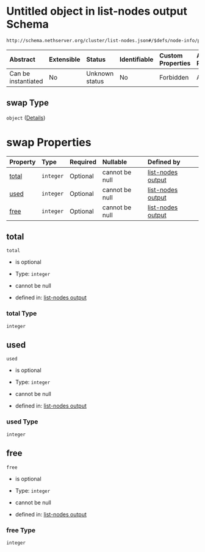# Untitled object in list-nodes output Schema

```txt
http://schema.nethserver.org/cluster/list-nodes.json#/$defs/node-info/properties/swap
```



| Abstract            | Extensible | Status         | Identifiable | Custom Properties | Additional Properties | Access Restrictions | Defined In                                                          |
| :------------------ | :--------- | :------------- | :----------- | :---------------- | :-------------------- | :------------------ | :------------------------------------------------------------------ |
| Can be instantiated | No         | Unknown status | No           | Forbidden         | Allowed               | none                | [list-nodes.json\*](cluster/list-nodes.json "open original schema") |

## swap Type

`object` ([Details](list-nodes-defs-node-info-properties-swap.md))

# swap Properties

| Property        | Type      | Required | Nullable       | Defined by                                                                                                                                                                                  |
| :-------------- | :-------- | :------- | :------------- | :------------------------------------------------------------------------------------------------------------------------------------------------------------------------------------------ |
| [total](#total) | `integer` | Optional | cannot be null | [list-nodes output](list-nodes-defs-node-info-properties-swap-properties-total.md "http://schema.nethserver.org/cluster/list-nodes.json#/$defs/node-info/properties/swap/properties/total") |
| [used](#used)   | `integer` | Optional | cannot be null | [list-nodes output](list-nodes-defs-node-info-properties-swap-properties-used.md "http://schema.nethserver.org/cluster/list-nodes.json#/$defs/node-info/properties/swap/properties/used")   |
| [free](#free)   | `integer` | Optional | cannot be null | [list-nodes output](list-nodes-defs-node-info-properties-swap-properties-free.md "http://schema.nethserver.org/cluster/list-nodes.json#/$defs/node-info/properties/swap/properties/free")   |

## total



`total`

* is optional

* Type: `integer`

* cannot be null

* defined in: [list-nodes output](list-nodes-defs-node-info-properties-swap-properties-total.md "http://schema.nethserver.org/cluster/list-nodes.json#/$defs/node-info/properties/swap/properties/total")

### total Type

`integer`

## used



`used`

* is optional

* Type: `integer`

* cannot be null

* defined in: [list-nodes output](list-nodes-defs-node-info-properties-swap-properties-used.md "http://schema.nethserver.org/cluster/list-nodes.json#/$defs/node-info/properties/swap/properties/used")

### used Type

`integer`

## free



`free`

* is optional

* Type: `integer`

* cannot be null

* defined in: [list-nodes output](list-nodes-defs-node-info-properties-swap-properties-free.md "http://schema.nethserver.org/cluster/list-nodes.json#/$defs/node-info/properties/swap/properties/free")

### free Type

`integer`

